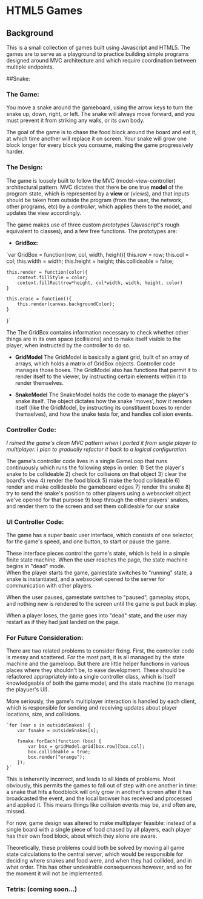 HTML5 Games
===========


Background
----------

This is a small collection of games built using Javascript and HTML5. The games are to serve as a playground to practice building simple programs designed around MVC architecture and which require coordination between multiple endpoints.


##Snake:

### The Game:

You move a snake around the gameboard, using the arrow keys to turn the snake up, down, right, or left.  The snake will always move forward, and you must prevent it from striking any walls, or its own body.  

The goal of the game is to chase the food block around the board and eat it, at which time another will replace it on screen.  Your snake will grow one block longer for every block you consume, making the game progressively harder.

### The Design: 

The game is loosely built to follow the MVC (model-view-controller) architectural pattern.  MVC dictates that there be one true **model** of the program state, which is represented by a **view** or (views), and that  inputs should be taken from outside the program (from the user, the network, other programs, etc) by a *controller*, which applies them to the model, and updates the view accordingly.


The game makes use of three custom *prototypes* (Javascript's rough equivalent to classes), and a few free functions.  The prototypes are:

* **GridBox:**

`var GridBox = function(row, col, width, height){
	this.row = row;
	this.col = col;
	this.width = width;
	this.height = height;
	this.collideable = false;

	this.render = function(color){
		context.fillStyle = color;
		context.fillRect(row*height, col*width, width, height, color)
	}

	this.erase = function(){
		this.render(canvas.backgroundColor);
	}
}`

The The GridBox contains information necessary to check whether other things are in its own space (collisions) and to make itself visible to the player, when instructed by the controller to do so.

* **GridModel**
	The GridModel is basically a giant grid, built of an array of arrays, which holds a matrix of GridBox objects. Controller code manages those boxes. The GridModel also has functions that permit it to render itself to the viewer, by instructing certain elements within it to render themselves.

* **SnakeModel**
	The SnakeModel holds the code to manage the player's snake itself.  The object dictates how the snake 'moves', how it renders itself (like the GridModel, by instructing its constituent boxes to render themselves), and how the snake tests for, and handles collision events.  


### Controller Code: 

*I ruined the game's clean MVC pattern when I ported it from single player to multiplayer.  I plan to gradually refactor it back to a logical configuration.*

The game's controller code lives in a single GameLoop that runs continuously which runs the following steps in order:
	1) Set the player's snake to be collideable
	2) check for collisions on that object
	3) clear the board's view
	4) render the food block
	5) make the food collideable
	6) render and make collideable the gameboard edges
	7) render the snake
	8) try to send the snake's position to other players using a websocket object we've opened for that purpose
	9) loop through the other players' snakes, and render them to the screen and set them collideable for our snake



### UI Controller Code:

The game has a super basic user interface, which consists of one selector, for the game's speed, and one button, to start or pause the game.  

These interface pieces control the game's state, which is held in a simple finite state machine.  When the user reaches the page, the state machine begins in "dead" mode.  
When the player starts the game, gamestate switches to "running" state, a snake is instantiated, and a websocket opened to the server for communication with other players.

When the user pauses, gamestate switches to "paused",  gameplay stops, and nothing new is rendered to the screen until the game is put back in play. 

When a player loses, the game goes into "dead" state, and the user may restart as if they had just landed on the page.

### For Future Consideration:

There are two related problems to consider fixing.  First, the controller code is messy and scattered.  For the most part, it is all managed by the state machine and the gameloop.  But there are little helper functions in various places where they shouldn't be, to ease development.  These should be refactored appropriately into a single controller class, which is itself knowledgeable of both the game model, and the state machine (to manage the playuer's UI).  

More seriously, the game's multiplayer interaction is handled by each client, which is responsible for sending and receiving updates about player locations, size, and collisions.  


	`for (var s in outsideSnakes) {
		var fsnake = outsideSnakes[s];

		fsnake.forEach(function (box) {
			var box = gridModel.grid[box.row][box.col];
			box.collideable = true;
			box.render("orange");
		});
	}`


This is inherently incorrect, and leads to all kinds of problems. Most obviously, this permits the games to fall out of step with one another in time: a snake that hits a foodblock will only grow in another's screen after it has broadcasted the event, and the local browser has received and processed and applied it.  This means things like collision events may be, and often are, missed. 

For now, game design was altered to make multiplayer feasible: instead of a single board with a single piece of food chased by all players, each player has their own food block, about which they alone are aware.  

Theoretically, these problems could both be solved by moving all game state calculations to the central server, which would be responsible for deciding where snakes and food were, and when they had collided, and in what order.  This has other undesirable consequences however, and so for the moment it will not be implemented.


### Tetris: (coming soon...)